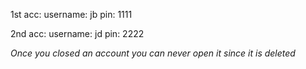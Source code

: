 1st acc:
username: jb
pin: 1111

2nd acc:
username: jd
pin: 2222

*Once you closed an account you can never open it since it is deleted*

